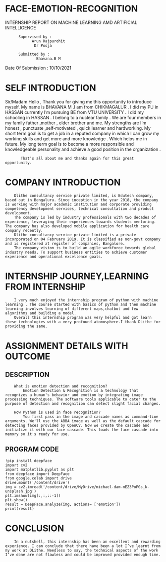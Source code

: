 # FACE-EMOTION-RECOGNITION

INTERNSHIP REPORT ON MACHINE LEARNING AMD ARTIFICIAL INTELLIGENCE


          Supervised by :
              	Arun Rajpurohit
                 Dr Pooja

          Submitted by :
	              Bhavana.B M

Date Of Submission : 10/10/2021

# SELF INTRODUCTION

Sir/Madam Hello ,
                Thank you for giving me this opportunity to introduce myself. My name is BHAVANA M .I am from CHIKMAGALUR . I did my PU in HASSAN currently I’m pursuing BE from VTU UNIVERSITY . I did my schooling in HASSAN . I belong to a nuclear family . We are four members in my family father ,mother , elder brother and me.
	     My strengths are I’m honest , punctuate ,self-motivated , quick learner and hardworking. My short term goal is to get a job in a reputed company in which I can grow my working skills and get more and more knowledge . Which helps me  in future. My long term goal is to become a more responsible and knowledgeable personality and achieve a good position in the organization .
	     
 	       That’s all about me and thanks again for this great opportunity.
	       
# COMPANY INTRODUCTION

		Dlithe consultancy service private limited, is Edutech company, based out in Bengaluru. Since inception in the year 2018, the company is working with major academic institution and corporate providing competency development services, technical consultation and product development.
		The company is led by industry professionals with two decades of experience, leveraging their experiences towards students mentoring. The company has also developed mobile application for health care company recently.
		Dlithe consultancy service private limited is a private incorporated on 04 February 2019. It is classified as non-govt company and is registered at register of companies, Bangalore.
		The company vision is to build an agile workforce towards global industry needs. To support business entities to achieve customer experience and operational excellence goals.  
		
# INTERNSHIP JOURNEY,LEARNING FROM INTERNSHIP
		I very much enjoyed the internship program of python with machine learning . The course started with basics of python and then machine learning involves learning of different maps,chatbot and few algorithms and building a model.
		Overall this internship program was very helpful and got learn these technologies with a very profound atomosphere.I thank DLithe for providing the same.
		
# ASSIGNMENT DETAILS WITH OUTCOME

## DESCRIPTION
		What is emotion detection and recognition?
			Emotion Detection & Recognition is a technology that recognizes a human's behavior and emotion by integrating image processing techniques. The software tools applicable to cater to the purpose of detection and recognition can detect slight facial changes.

		How Python is used in face recognition?
			You first pass in the image and cascade names as command-line arguments. We'll use the ABBA image as well as the default cascade for detecting faces provided by OpenCV. Now we create the cascade and initialize it with our face cascade. This loads the face cascade into memory so it's ready for use.
			
## PROGRAM CODE		

	!pip install deepface
	import cv2
	import matplotlib.pyplot as plt
	from deepface import DeepFace
	from google.colab import drive
	drive.mount('/content/drive')
	img = cv2.imread('/content/drive/MyDrive/michael-dam-mEZ3PoFGs_k-unsplash.jpg')
	plt.imshow(img[:,:,::-1])
	plt.show()
	result = DeepFace.analyze(img, actions= ['emotion'])
	print(result) 
	
	
# CONCLUSION
		In a nutshell, this internship has been an excellent and rewarding experience. I can conclude that there have been a lot I’ve learnt from my work at DLithe. Needless to say, the technical aspects of the work I’ve done are not flawless and could be improved provided enough time. 






